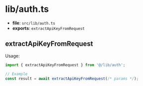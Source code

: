 # lib/auth.ts

- **file**: `src/lib/auth.ts`
- **exports**: `extractApiKeyFromRequest`

## extractApiKeyFromRequest

Usage:

```ts
import { extractApiKeyFromRequest } from '@/lib/auth';

// Example
const result = await extractApiKeyFromRequest(/* params */);
```
